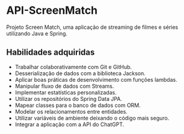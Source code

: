# API-ScreenMatch

Projeto Screen Match, uma aplicação de streaming de filmes e séries utilizando Java e Spring.

## Habilidades adquiridas
* Trabalhar colaborativamente com Git e GitHub.
* Desserialização de dados com a biblioteca Jackson.
* Aplicar boas práticas de desenvolvimento com funções lambdas.
* Manipular fluxo de dados com Streams.
* Implementar estatísticas personalizadas.
* Utilizar os repositórios do Spring Data JPA.
* Mapear classes para o banco de dados com ORM.
* Modelar os relacionamentos entre entidades.
* Utilizar variáveis de ambiente deixando o código mais seguro.
* Integrar a aplicação com a API do ChatGPT.
